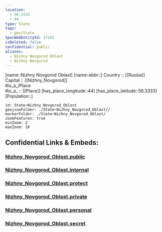 ```yaml
---
location:
  - 56.3333
  - 44
type: State
tags:
  - geo/State
SpocWebEntityId: 37142
isDeleted: false
confidential: public
aliases:
  - Nizhny Novgorod Oblast
  - Nizhny Novgorod
---
```

[name::Nizhny Novgorod Oblast] 
[name-abbr::] 
Country :: [[Russia]]  
Capital :: [[Nizhny_Novgorod]]  
#is_a_/Place  
#is_a_ :: [[Place]] 
[has_place_longitude::44] 
[has_place_latitude::56.3333] 
[Population::] 



```leaflet
id: State~Nizhny_Novgorod_Oblast
geojsonFolder: ./State~Nizhny_Novgorod_Oblast//
markerFolder: ./State~Nizhny_Novgorod_Oblast/
zoomFeatures: true 
minZoom: 2 
maxZoom: 18
```


## Confidential Links & Embeds: 

### [Nizhny_Novgorod_Oblast.public](/_public/\Earth\Continent\Europe\Europe~East\Russia\Russia~VolgaNizhny_Novgorod_Oblast.public.md) 

### [Nizhny_Novgorod_Oblast.internal](/_internal/\Earth\Continent\Europe\Europe~East\Russia\Russia~VolgaNizhny_Novgorod_Oblast.internal.md) 

### [Nizhny_Novgorod_Oblast.protect](/_protect/\Earth\Continent\Europe\Europe~East\Russia\Russia~VolgaNizhny_Novgorod_Oblast.protect.md) 

### [Nizhny_Novgorod_Oblast.private](/_private/\Earth\Continent\Europe\Europe~East\Russia\Russia~VolgaNizhny_Novgorod_Oblast.private.md) 

### [Nizhny_Novgorod_Oblast.personal](/_personal/\Earth\Continent\Europe\Europe~East\Russia\Russia~VolgaNizhny_Novgorod_Oblast.personal.md) 

### [Nizhny_Novgorod_Oblast.secret](/_secret/\Earth\Continent\Europe\Europe~East\Russia\Russia~VolgaNizhny_Novgorod_Oblast.secret.md)

